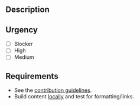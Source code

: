 ## Description
<!-- Link to JIRA issue -->

## Urgency
- [ ] Blocker <!-- Ping @judithpatudith for review -->
- [ ] High
- [ ] Medium

## Requirements
- See the [contribution guidelines](https://github.com/dcos/dcos-website#contribution-workflow).
- Build content [locally](https://github.com/dcos/dcos-website#testing-your-updates-locally) and test for formatting/links.
